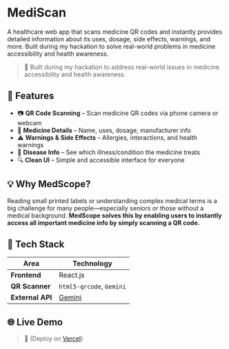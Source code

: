 # MediScan
A healthcare web app that scans medicine QR codes and instantly provides detailed information about its uses, dosage, side effects, warnings, and more. Built during my hackation to solve real-world problems in medicine accessibility and health awareness.

> 🔨 Built during my hackation to address real-world issues in medicine accessibility and health awareness.



## 🌟 Features

- 📷 **QR Code Scanning** – Scan medicine QR codes via phone camera or webcam
- 💊 **Medicine Details** – Name, uses, dosage, manufacturer info
- ⚠️ **Warnings & Side Effects** – Allergies, interactions, and health warnings
- 🦠 **Disease Info** – See which illness/condition the medicine treats
- 🔍 **Clean UI** – Simple and accessible interface for everyone



## 💡 Why MedScope?

Reading small printed labels or understanding complex medical terms is a big challenge for many people—especially seniors or those without a medical background. **MedScope solves this by enabling users to instantly access all important medicine info by simply scanning a QR code.**



## 🚀 Tech Stack

| Area | Technology |
|------|------------|
| **Frontend** | React.js |
| **QR Scanner** | `html5-qrcode`, `Gemini` |
| **External API** | [Gemini](https://aistudio.google.com/apikey)|



## 🌐 Live Demo

> 🔗 (Deploy on [Vercel](https://mediscan-flame.vercel.app/))


